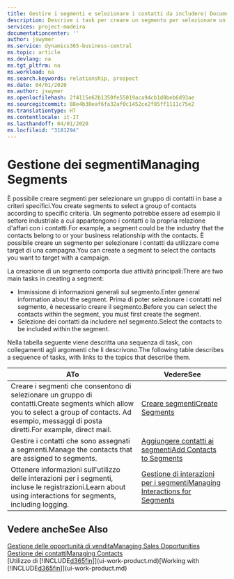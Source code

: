 ```yaml
---
title: Gestire i segmenti e selezionare i contatti da includere| Documenti Microsoft
description: Descrive i task per creare un segmento per selezionare un gruppo di contatti in base a criteri specifici, ad esempio, contatti in un settore specifico a cui si desidera rivolgersi.
services: project-madeira
documentationcenter: ''
author: jswymer
ms.service: dynamics365-business-central
ms.topic: article
ms.devlang: na
ms.tgt_pltfrm: na
ms.workload: na
ms.search.keywords: relationship, prospect
ms.date: 04/01/2020
ms.author: jswymer
ms.openlocfilehash: 2f4115e62b1350fe55019aca94cb1d8beb6d93ae
ms.sourcegitcommit: 88e4b30eaf6fa32af0c1452ce2f85ff1111c75e2
ms.translationtype: HT
ms.contentlocale: it-IT
ms.lasthandoff: 04/01/2020
ms.locfileid: "3181294"
---
```

# <a name="managing-segments"></a><span data-ttu-id="ce2d0-103">Gestione dei segmenti</span><span class="sxs-lookup"><span data-stu-id="ce2d0-103">Managing Segments</span></span>
<span data-ttu-id="ce2d0-104">È possibile creare segmenti per selezionare un gruppo di contatti in base a criteri specifici.</span><span class="sxs-lookup"><span data-stu-id="ce2d0-104">You create segments to select a group of contacts according to specific criteria.</span></span> <span data-ttu-id="ce2d0-105">Un segmento potrebbe essere ad esempio il settore industriale a cui appartengono i contatti o la propria relazione d'affari con i contatti.</span><span class="sxs-lookup"><span data-stu-id="ce2d0-105">For example, a segment could be the industry that the contacts belong to or your business relationship with the contacts.</span></span> <span data-ttu-id="ce2d0-106">È possibile creare un segmento per selezionare i contatti da utilizzare come target di una campagna.</span><span class="sxs-lookup"><span data-stu-id="ce2d0-106">You can create a segment to select the contacts you want to target with a campaign.</span></span>

<span data-ttu-id="ce2d0-107">La creazione di un segmento comporta due attività principali:</span><span class="sxs-lookup"><span data-stu-id="ce2d0-107">There are two main tasks in creating a segment:</span></span>

* <span data-ttu-id="ce2d0-108">Immissione di informazioni generali sul segmento.</span><span class="sxs-lookup"><span data-stu-id="ce2d0-108">Enter general information about the segment.</span></span> <span data-ttu-id="ce2d0-109">Prima di poter selezionare i contatti nel segmento, è necessario creare il segmento.</span><span class="sxs-lookup"><span data-stu-id="ce2d0-109">Before you can select the contacts within the segment, you must first create the segment.</span></span>
* <span data-ttu-id="ce2d0-110">Selezione dei contatti da includere nel segmento.</span><span class="sxs-lookup"><span data-stu-id="ce2d0-110">Select the contacts to be included within the segment.</span></span>

<span data-ttu-id="ce2d0-111">Nella tabella seguente viene descritta una sequenza di task, con collegamenti agli argomenti che li descrivono.</span><span class="sxs-lookup"><span data-stu-id="ce2d0-111">The following table describes a sequence of tasks, with links to the topics that describe them.</span></span>

| <span data-ttu-id="ce2d0-112">A</span><span class="sxs-lookup"><span data-stu-id="ce2d0-112">To</span></span> | <span data-ttu-id="ce2d0-113">Vedere</span><span class="sxs-lookup"><span data-stu-id="ce2d0-113">See</span></span> |
| --- | --- |
| <span data-ttu-id="ce2d0-114">Creare i segmenti che consentono di selezionare un gruppo di contatti.</span><span class="sxs-lookup"><span data-stu-id="ce2d0-114">Create segments which allow you to select a group of contacts.</span></span> <span data-ttu-id="ce2d0-115">Ad esempio, messaggi di posta diretti.</span><span class="sxs-lookup"><span data-stu-id="ce2d0-115">For example, direct mail.</span></span> |[<span data-ttu-id="ce2d0-116">Creare segmenti</span><span class="sxs-lookup"><span data-stu-id="ce2d0-116">Create Segments</span></span>](marketing-how-create-segment.md) |
| <span data-ttu-id="ce2d0-117">Gestire i contatti che sono assegnati a segmenti.</span><span class="sxs-lookup"><span data-stu-id="ce2d0-117">Manage the contacts that are assigned to segments.</span></span> |[<span data-ttu-id="ce2d0-118">Aggiungere contatti ai segmenti</span><span class="sxs-lookup"><span data-stu-id="ce2d0-118">Add Contacts to Segments</span></span>](marketing-add-contact-segment.md) |
| <span data-ttu-id="ce2d0-119">Ottenere informazioni sull'utilizzo delle interazioni per i segmenti, incluse le registrazioni.</span><span class="sxs-lookup"><span data-stu-id="ce2d0-119">Learn about using interactions for segments, including logging.</span></span> |[<span data-ttu-id="ce2d0-120">Gestione di interazioni per i segmenti</span><span class="sxs-lookup"><span data-stu-id="ce2d0-120">Managing Interactions for Segments</span></span>](marketing-interaction-segments.md) |

## <a name="see-also"></a><span data-ttu-id="ce2d0-121">Vedere anche</span><span class="sxs-lookup"><span data-stu-id="ce2d0-121">See Also</span></span>
[<span data-ttu-id="ce2d0-122">Gestione delle opportunità di vendita</span><span class="sxs-lookup"><span data-stu-id="ce2d0-122">Managing Sales Opportunities</span></span>](marketing-manage-sales-opportunities.md)  
[<span data-ttu-id="ce2d0-123">Gestione dei contatti</span><span class="sxs-lookup"><span data-stu-id="ce2d0-123">Managing Contacts</span></span>](marketing-contacts.md)  
<span data-ttu-id="ce2d0-124">[Utilizzo di [!INCLUDE[d365fin](includes/d365fin_md.md)]](ui-work-product.md)</span><span class="sxs-lookup"><span data-stu-id="ce2d0-124">[Working with [!INCLUDE[d365fin](includes/d365fin_md.md)]](ui-work-product.md)</span></span>
